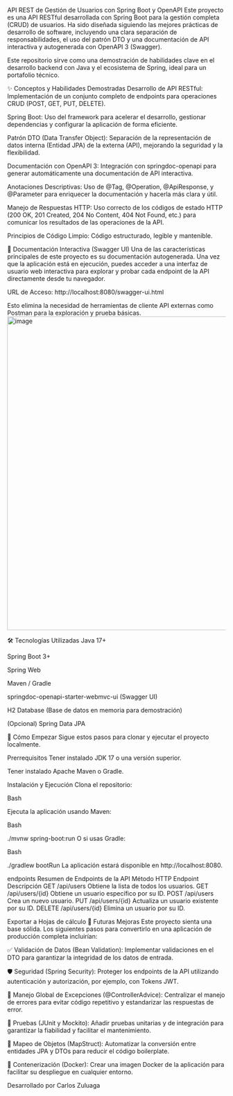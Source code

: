 API REST de Gestión de Usuarios con Spring Boot y OpenAPI
Este proyecto es una API RESTful desarrollada con Spring Boot para la gestión completa (CRUD) de usuarios. Ha sido diseñada siguiendo las mejores prácticas de desarrollo de software, incluyendo una clara separación de responsabilidades, el uso del patrón DTO y una documentación de API interactiva y autogenerada con OpenAPI 3 (Swagger).

Este repositorio sirve como una demostración de habilidades clave en el desarrollo backend con Java y el ecosistema de Spring, ideal para un portafolio técnico.

✨ Conceptos y Habilidades Demostradas
Desarrollo de API RESTful: Implementación de un conjunto completo de endpoints para operaciones CRUD (POST, GET, PUT, DELETE).

Spring Boot: Uso del framework para acelerar el desarrollo, gestionar dependencias y configurar la aplicación de forma eficiente.

Patrón DTO (Data Transfer Object): Separación de la representación de datos interna (Entidad JPA) de la externa (API), mejorando la seguridad y la flexibilidad.

Documentación con OpenAPI 3: Integración con springdoc-openapi para generar automáticamente una documentación de API interactiva.

Anotaciones Descriptivas: Uso de @Tag, @Operation, @ApiResponse, y @Parameter para enriquecer la documentación y hacerla más clara y útil.

Manejo de Respuestas HTTP: Uso correcto de los códigos de estado HTTP (200 OK, 201 Created, 204 No Content, 404 Not Found, etc.) para comunicar los resultados de las operaciones de la API.

Principios de Código Limpio: Código estructurado, legible y mantenible.

📖 Documentación Interactiva (Swagger UI)
Una de las características principales de este proyecto es su documentación autogenerada. Una vez que la aplicación está en ejecución, puedes acceder a una interfaz de usuario web interactiva para explorar y probar cada endpoint de la API directamente desde tu navegador.

URL de Acceso: http://localhost:8080/swagger-ui.html

Esto elimina la necesidad de herramientas de cliente API externas como Postman para la exploración y prueba básicas.
<img width="1216" height="724" alt="image" src="https://github.com/user-attachments/assets/f1c7f0a9-8fee-42dc-9927-4e7719668b55" />


🛠️ Tecnologías Utilizadas
Java 17+

Spring Boot 3+

Spring Web

Maven / Gradle

springdoc-openapi-starter-webmvc-ui (Swagger UI)

H2 Database (Base de datos en memoria para demostración)

(Opcional) Spring Data JPA

🚀 Cómo Empezar
Sigue estos pasos para clonar y ejecutar el proyecto localmente.

Prerrequisitos
Tener instalado JDK 17 o una versión superior.

Tener instalado Apache Maven o Gradle.

Instalación y Ejecución
Clona el repositorio:

Bash

Ejecuta la aplicación usando Maven:

Bash

./mvnw spring-boot:run
O si usas Gradle:

Bash

./gradlew bootRun
La aplicación estará disponible en http://localhost:8080.

endpoints Resumen de Endpoints de la API
Método HTTP	Endpoint	Descripción
GET	/api/users	Obtiene la lista de todos los usuarios.
GET	/api/users/{id}	Obtiene un usuario específico por su ID.
POST	/api/users	Crea un nuevo usuario.
PUT	/api/users/{id}	Actualiza un usuario existente por su ID.
DELETE	/api/users/{id}	Elimina un usuario por su ID.

Exportar a Hojas de cálculo
🌱 Futuras Mejoras
Este proyecto sienta una base sólida. Los siguientes pasos para convertirlo en una aplicación de producción completa incluirían:

✅ Validación de Datos (Bean Validation): Implementar validaciones en el DTO para garantizar la integridad de los datos de entrada.

🛡️ Seguridad (Spring Security): Proteger los endpoints de la API utilizando autenticación y autorización, por ejemplo, con Tokens JWT.

🚨 Manejo Global de Excepciones (@ControllerAdvice): Centralizar el manejo de errores para evitar código repetitivo y estandarizar las respuestas de error.

🧪 Pruebas (JUnit y Mockito): Añadir pruebas unitarias y de integración para garantizar la fiabilidad y facilitar el mantenimiento.

🔄 Mapeo de Objetos (MapStruct): Automatizar la conversión entre entidades JPA y DTOs para reducir el código boilerplate.

🐳 Contenerización (Docker): Crear una imagen Docker de la aplicación para facilitar su despliegue en cualquier entorno.

Desarrollado por Carlos Zuluaga 
